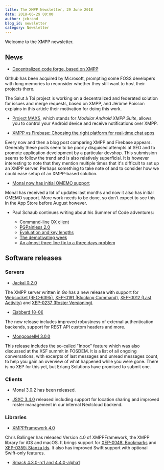 ```yaml
---
title: The XMPP Newsletter, 29 June 2018
date: 2018-06-29 00:00
author: jcbrand
blog_id: newsletter 
category: Newsletter
---
```


Welcome to the XMPP newsletter.

## News

* [Decentralized code forge, based on XMPP](https://www.goffi.org/b/F4xScokjZejCYAB4NamBbc/decentralized-code-forge,-based-xmpp)

Github has been acquired by Microsoft, prompting some FOSS developers with long
memories to reconsider whether they still want to host their projects there.

The Salut à Toi project is working on a decentralized and federated solution for issues and
merge requests, based on XMPP, and Jérôme Poisson explains in this article
their motivation for doing this work.

* [Project MAXS](http://projectmaxs.org/homepage/), which stands for *Modular Android XMPP Suite*, allows you to control your Android device and receive notifications over XMPP.

* [XMPP vs Firebase: Choosing the right platform for real-time chat apps](https://www.techcronus.com/blog/real-time-chat-application-development-xmpp-firebase)

Every now and then a blog post comparing XMPP and Firebase appears. Generally
these posts seem to be poorly disguised attempts at SEO and to promote application
development by a particular devshop. This submission seems to follow the trend
and is also relatively superficial. It is however interesting to note that they
mention multiple times that it's difficult to set up an XMPP server. Perhaps
something to take note of and to consider how we could ease setup of an
XMPP-based solution.

* [Monal now has initial OMEMO support](https://monal.im/blog/monal-has-omemo/)

Monal has received a lot of updates last months and now it
also has initial OMEMO support. More work needs to be done, so don't expect to
see this in the App Store before August however.

* Paul Schaub continues writing about his Summer of Code adventures:

    - [Command-line OX client](https://blogs.fsfe.org/vanitasvitae/2018/06/01/summer-of-code-command-line-ox-client/)
    - [PGPainless 2.0](https://blogs.fsfe.org/vanitasvitae/2018/06/06/summer-of-code-pgpainless-2-0/)
    - [Evaluation and key lengths](https://blogs.fsfe.org/vanitasvitae/2018/06/11/summer-of-code-evaluation-and-key-lengths/)
    - [The demotivating week](https://blogs.fsfe.org/vanitasvitae/2018/06/19/summer-of-code-the-demotivating-week/)
    - [An almost three line fix to a three days problem](https://blogs.fsfe.org/vanitasvitae/2018/06/26/summer-of-code-an-almost-three-line-fix-to-a-three-days-problem/)
 
## Software releases

### Servers

* [Jackal 0.2.0](https://github.com/ortuman/jackal/releases/tag/0.2.0)

The XMPP server written in Go has a new release with support for [Websocket (RFC-6395)](https://tools.ietf.org/html/rfc7395), [XEP-0191 (Blocking Command)](https://xmpp.org/extensions/xep-0191.html),
[XEP-0012 (Last Activity)](https://xmpp.org/extensions/xep-0012.html) and [XEP-0237 (Roster Versioning)](https://xmpp.org/extensions/xep-0237.html).

* [Ejabberd 18-06](https://blog.process-one.net/ejabberd-18-06/)

The new release includes improved robustness of external authentication
backends, support for REST API custom headers and more.

* [MongooseIM 3.0.0](https://www.erlang-solutions.com/blog/mongooseim-3-0-0-application-turbocharger.html)

This release includes the so-called "Inbox" feature which was also discussed at
the XSF summit in FOSDEM. It is a list of all ongoing conversations, with excerpts of
last messages and unread messages count, to help you gain an overview of what
happened while you were gone. There is no XEP for this yet, but Erlang Solutions
have promised to submit one. 

### Clients

* Monal 3.0.2 has been released.

* [JSXC 3.4.0](https://www.jsxc.org/blog/2018/05/23/v3.4.0-released.html) released including support for location sharing and improved roster management in our internal Nextcloud backend.

### Libraries

* [XMPPFramework 4.0](https://github.com/robbiehanson/XMPPFramework/releases/tag/4.0.0)

Chris Ballinger has released Version 4.0 of XMPPFramework, the XMPP
library for iOS and macOS. It brings support for [XEP-0048:
Bookmarks](https://xmpp.org/extensions/xep-0048.html) and
[XEP-0359: Stanza Ids](https://xmpp.org/extensions/xep-0359.html).
It also has improved Swift support with optional Swift-only features.

* [Smack 4.3.0-rc1 and 4.4.0-alpha1](https://discourse.igniterealtime.org/t/smack-4-3-0-rc1-and-4-4-0-alpha1-released/81962)
